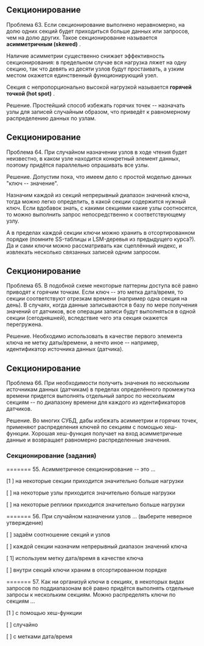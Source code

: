 ## Секционирование

Проблема 63. Если секционирование выполнено неравномерно, на долю одних секций будет приходиться больше данных или запросов, чем на долю других. Такое секционирование называется  **асимметричным (skewed)** .

Наличие асимметрии существенно снижает эффективность секционирования: в предельном случае вся нагрузка ляжет на одну секцию, так что девять из десяти узлов будут простаивать, а узким местом окажется единственный функционирующий узел.

Секция с непропорционально высокой нагрузкой называется  **горячей точкой (hot spot)** .

Решение. Простейший способ избежать горячих точек -- назначать узлы для записей случайным образом, что приведёт к равномерному распределению данных по узлам.


## Секционирование

Проблема 64. При случайном назначении узлов в ходе чтения будет неизвестно, в каком узле находится конкретный элемент данных, поэтому придётся параллельно опрашивать все узлы.

Решение. Допустим пока, что имеем дело с простой моделью данных "ключ -- значение".

Назначим каждой из секций непрерывный диапазон значений ключа, тогда можно легко определить, в какой секции содержится нужный ключ. Если вдобавок знать, с какими секциями какие узлы соотносятся, то можно выполнить запрос непосредственно к соответствующему узлу.

А в пределах каждой секции ключи можно хранить в отсортированном порядке (помните SS-таблицы и LSM-деревья из предыдущего курса?). Да и сами ключи можно рассматривать как сцеплённый индекс, и извлекать несколько связанных записей одним запросом.


## Секционирование

Проблема 65. В подобной схеме некоторые паттерны доступа всё равно приводят к горячим точкам. Если ключ -- это метка дата/время, то секции соответствуют отрезкам времени (например одна секция на день). В случаях, когда данные записываются в базу по мере получения значений от датчиков, все операции записи будут выполняться в одной секции (сегодняшней), вследствие чего эта секция окажется перегружена.

Решение. Необходимо использовать в качестве первого элемента ключа не метку даты/времени, а нечто иное -- например, идентификатор источника данных (датчика).


## Секционирование

Проблема 66. При необходимости получить значения по нескольким источникам данных (датчикам) в пределах определённого промежутка времени придется выполнять отдельный запрос по нескольким секциям -- по диапазону времени для каждого из идентификаторов датчиков.

Решение. Во многих СУБД, дабы избежать асимметрии и горячих точек, применяют распределения ключей по секциям с помощью хеш-функции. Хорошая хеш-функция получает на вход асимметричные данные и возвращает равномерно распределенные значения.


### Секционирование (задания)

======= 55. Асимметричное секционирование -- это ...

[1 ] на некоторые секции приходится значительно больше нагрузки

[ ] на некоторые узлы приходится значительно больше нагрузки

[ ] на некоторые реплики приходится значительно больше нагрузки

======= 56. При случайном назначении узлов ... (выберите неверное утверждение)

[ ] задаём соотношение секций и узлов

[ ] каждой секции назначим непрерывный диапазон значений ключа

[ 1] используем метку дата/время в качестве ключа

[ ] внутри секций ключи храним в отсортированном порядке

======= 57. Как ни организуй ключи в секциях, в некоторых видах запросов по поддиапазонам всё равно придётся выполнять отдельные запросы к нескольким секциям. Можно распределять ключи по секциям ...

[1 ] с помощью хеш-функции

[ ] случайно

[ ] с метками дата/время
